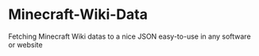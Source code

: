 # Minecraft-Wiki-Data
Fetching Minecraft Wiki datas to a nice JSON easy-to-use in any software or website
